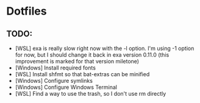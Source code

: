 # Dotfiles

## TODO:

- [WSL] exa is really slow right now with the -l option. I'm using -1 option for now, but I should change it back in exa version 0.11.0 (this improvement is marked for that version miletone)
- [Windows] Install required fonts
- [WSL] Install shfmt so that bat-extras can be minified
- [Windows] Configure symlinks
- [Windows] Configure Windows Terminal
- [WSL] Find a way to use the trash, so I don't use rm directly
